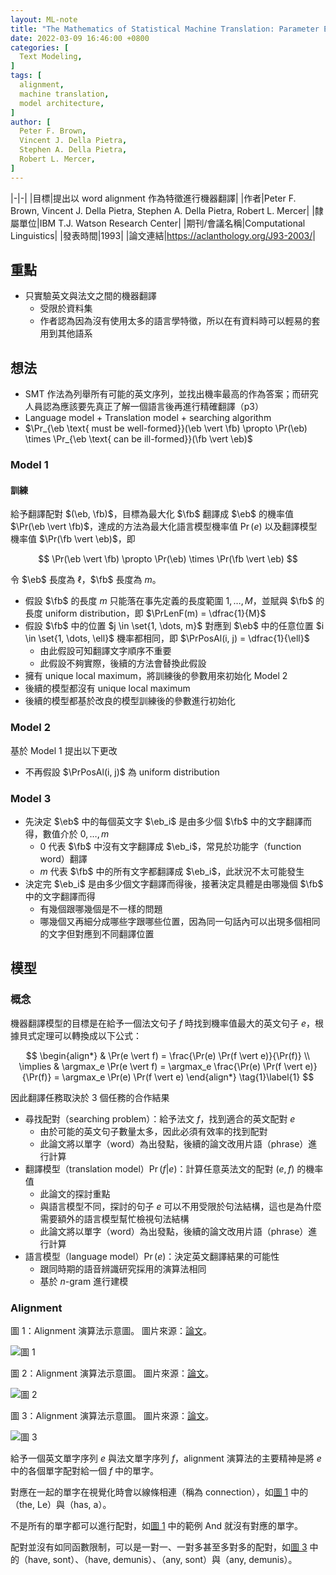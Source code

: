 ```yaml
---
layout: ML-note
title: "The Mathematics of Statistical Machine Translation: Parameter Estimation"
date: 2022-03-09 16:46:00 +0800
categories: [
  Text Modeling,
]
tags: [
  alignment,
  machine translation,
  model architecture,
]
author: [
  Peter F. Brown,
  Vincent J. Della Pietra,
  Stephen A. Della Pietra,
  Robert L. Mercer,
]
---
```


|-|-|
|目標|提出以 word alignment 作為特徵進行機器翻譯|
|作者|Peter F. Brown, Vincent J. Della Pietra, Stephen A. Della Pietra, Robert L. Mercer|
|隸屬單位|IBM T.J. Watson Research Center|
|期刊/會議名稱|Computational Linguistics|
|發表時間|1993|
|論文連結|<https://aclanthology.org/J93-2003/>|

<!--
  Define LaTeX command which will be used through out the writing.

  Each command must be wrapped with $ signs.
  We use "display: none;" to avoid redudant whitespaces.
 -->

<p style="display: none;">

  <!-- e but bold. -->
  $\newcommand{\eb}{\mathbf{e}}$
  <!-- f but bold. -->
  $\newcommand{\fb}{\mathbf{f}}$
  <!-- Probability of length of f. -->
  $\newcommand{\PrLenF}{\Pr_{f\operatorname{-length}}}$
  <!-- Probability of position alignment. -->
  $\newcommand{\PrPosAl}{\Pr_{\operatorname{pos-align}}}$

</p>

<!-- End LaTeX command define section. -->

## 重點

- 只實驗英文與法文之間的機器翻譯
  - 受限於資料集
  - 作者認為因為沒有使用太多的語言學特徵，所以在有資料時可以輕易的套用到其他語系

## 想法

- SMT 作法為列舉所有可能的英文序列，並找出機率最高的作為答案；而研究人員認為應該要先真正了解一個語言後再進行精確翻譯（p3）
- Language model + Translation model + searching algorithm
- $\Pr_{\eb \text{ must be well-formed}}(\eb \vert \fb) \propto \Pr(\eb) \times \Pr_{\eb \text{ can be ill-formed}}(\fb \vert \eb)$

### Model 1

#### 訓練

給予翻譯配對 $(\eb, \fb)$，目標為最大化 $\fb$ 翻譯成 $\eb$ 的機率值 $\Pr(\eb \vert \fb)$，達成的方法為最大化語言模型機率值 $\Pr(e)$ 以及翻譯模型機率值 $\Pr(\fb \vert \eb)$，即

$$
\Pr(\eb \vert \fb) \propto \Pr(\eb) \times \Pr(\fb \vert \eb)
$$

令 $\eb$ 長度為 $\ell$，$\fb$ 長度為 $m$。

- 假設 $\fb$ 的長度 $m$ 只能落在事先定義的長度範圍 $1, \dots, M$，並賦與 $\fb$ 的長度 uniform distribution，即 $\PrLenF(m) = \dfrac{1}{M}$
- 假設 $\fb$ 中的位置 $j \in \set{1, \dots, m}$ 對應到 $\eb$ 中的任意位置 $i \in \set{1, \dots, \ell}$ 機率都相同，即 $\PrPosAl(i, j) = \dfrac{1}{\ell}$
  - 由此假設可知翻譯文字順序不重要
  - 此假設不夠實際，後續的方法會替換此假設
- 擁有 unique local maximum，將訓練後的參數用來初始化 Model 2
- 後續的模型都沒有 unique local maximum
- 後續的模型都基於改良的模型訓練後的參數進行初始化

### Model 2

基於 Model 1 提出以下更改

- 不再假設 $\PrPosAl(i, j)$ 為 uniform distribution

### Model 3

- 先決定 $\eb$ 中的每個英文字 $\eb_i$ 是由多少個 $\fb$ 中的文字翻譯而得，數值介於 $0, \dots, m$
  - $0$ 代表 $\fb$ 中沒有文字翻譯成 $\eb_i$，常見於功能字（function word）翻譯
  - $m$ 代表 $\fb$ 中的所有文字都翻譯成 $\eb_i$，此狀況不太可能發生
- 決定完 $\eb_i$ 是由多少個文字翻譯而得後，接著決定具體是由哪幾個 $\fb$ 中的文字翻譯而得
  - 有幾個跟哪幾個是不一樣的問題
  - 哪幾個又再細分成哪些字跟哪些位置，因為同一句話內可以出現多個相同的文字但對應到不同翻譯位置

## 模型

### 概念

機器翻譯模型的目標是在給予一個法文句子 $f$ 時找到機率值最大的英文句子 $e$，根據貝式定理可以轉換成以下公式：

$$
\begin{align*}
& \Pr(e \vert f) = \frac{\Pr(e) \Pr(f \vert e)}{\Pr(f)} \\
\implies & \argmax_e \Pr(e \vert f) = \argmax_e \frac{\Pr(e) \Pr(f \vert e)}{\Pr(f)} = \argmax_e \Pr(e) \Pr(f \vert e)
\end{align*} \tag{1}\label{1}
$$

因此翻譯任務取決於 $3$ 個任務的合作結果

- 尋找配對（searching problem）：給予法文 $f$，找到適合的英文配對 $e$
  - 由於可能的英文句子數量太多，因此必須有效率的找到配對
  - 此論文將以單字（word）為出發點，後續的論文改用片語（phrase）進行計算
- 翻譯模型（translation model）$\Pr(f \vert e)$：計算任意英法文的配對 $(e, f)$ 的機率值
  - 此論文的探討重點
  - 與語言模型不同，探討的句子 $e$ 可以不用受限於句法結構，這也是為什麼需要額外的語言模型幫忙檢視句法結構
  - 此論文將以單字（word）為出發點，後續的論文改用片語（phrase）進行計算
- 語言模型（language model）$\Pr(e)$：決定英文翻譯結果的可能性
  - 跟同時期的語音辨識研究採用的演算法相同
  - 基於 $n$-gram 進行建模

### Alignment

<a name="paper-fig-1"></a>

圖 1：Alignment 演算法示意圖。
圖片來源：[論文][論文]。

![圖 1](https://i.imgur.com/TlOV5H5.png)

<a name="paper-fig-2"></a>

圖 2：Alignment 演算法示意圖。
圖片來源：[論文][論文]。

![圖 2](https://i.imgur.com/yv2DDcv.png)

<a name="paper-fig-3"></a>

圖 3：Alignment 演算法示意圖。
圖片來源：[論文][論文]。

![圖 3](https://i.imgur.com/mwi6mgp.png)

給予一個英文單字序列 $e$ 與法文單字序列 $f$，alignment 演算法的主要精神是將 $e$ 中的各個單字配對給一個 $f$ 中的單字。

對應在一起的單字在視覺化時會以線條相連（稱為 connection），如[圖 1](#paper-fig-1) 中的（the, Le）與（has, a）。

不是所有的單字都可以進行配對，如[圖 1](#paper-fig-1) 中的範例 And 就沒有對應的單字。

配對並沒有如同函數限制，可以是一對一、一對多甚至多對多的配對，如[圖 3](#paper-fig-3) 中的（have, sont）、（have, demunis）、（any, sont）與（any, demunis）。

[論文]: https://aclanthology.org/J93-2003/
